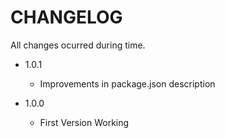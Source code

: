 # CHANGELOG

All changes ocurred during time.

- 1.0.1

  - Improvements in package.json description

- 1.0.0

  - First Version Working
